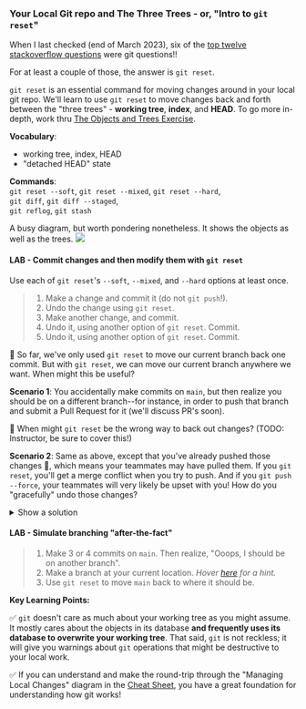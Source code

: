 ### Your Local Git repo and The Three Trees - or, "Intro to `git reset`"
When I last checked (end of March 2023), six of the [top twelve stackoverflow questions](https://stackoverflow.com/questions?tab=Votes) were git questions!!

For at least a couple of those, the answer is `git reset`. 

`git reset` is an essential command for moving changes around in your local git repo.  We'll learn to use `git reset` to move changes back and forth between the "three trees" - **working tree**, **index**, and **HEAD**.  To go more in-depth, work thru [The Objects and Trees Exercise](objects-and-trees-exercise.md).

**Vocabulary**:
- working tree, index, HEAD
- "detached HEAD" state

**Commands**: <br>`git reset --soft`, `git reset --mixed`, `git reset --hard`,<br> `git diff`, `git diff --staged`,<br> `git reflog`, `git stash`

A busy diagram, but worth pondering nonetheless.  It shows the objects as well as the trees.
![](../images/GitThreeTrees.png)

#### LAB - Commit changes and then modify them with `git reset`
Use each of `git reset`'s `--soft`, `--mixed`, and `--hard` options at least once.
> 1. Make a change and commit it (do not `git push`!).
> 1. Undo the change using `git reset`.
> 1. Make another change, and commit.
> 1. Undo it, using another option of `git reset`.  Commit.
> 1. Undo it, using another option of `git reset`.  Commit.

🤔 So far, we've only used `git reset` to move our current branch back one commit.  But with `git reset`, we can move our current branch anywhere we want.  When might this be useful?

**Scenario 1**: You accidentally make commits on `main`, but then realize you should be on a different branch--for instance, in order to push that branch and submit a Pull Request for it (we'll discuss PR's soon).

🤔 When might `git reset` be the wrong way to back out changes?
(TODO: Instructor, be sure to cover this!)

**Scenario 2**: Same as above, except that you've already pushed those changes 😬, which means your teammates may have pulled them.  If you `git reset`, you'll get a merge conflict when you try to push.  And if you `git push --force`, your teammates will very likely be upset with you!  How do you "gracefully" undo those changes?

<details><summary>Show a solution</summary>

No problem; just use [`git revert`](https://git-scm.com/docs/git-revert)!

(Instructor TO-DO: Cover how `git revert` differs from `git reset`, and exctly why/when it's more palatable to your teammates.)

</details>

#### LAB - Simulate branching "after-the-fact"
> 1. Make 3 or 4 commits on `main`.  Then realize, "Ooops, I should be on another branch".
> 1. Make a branch at your current location.  _Hover [here](doesnotexist.jpg, "'git branch mybranch' (not 'git checkout mybranch'!  Why is that?)") for a hint._
> 1. Use `git reset` to move `main` back to where it should be.

**Key Learning Points:**

✅ `git` doesn't care as much about your working tree as you might assume.  It mostly cares about the objects in its database **and frequently uses its database to overwrite your working tree**.  That said, `git` is not reckless; it will give you warnings about `git` operations that might be destructive to your local work.

✅ If you can understand and make the round-trip through the "Managing Local Changes" diagram in the [Cheat Sheet](../cheat-sheet.md), you have a great foundation for understanding how git works!
